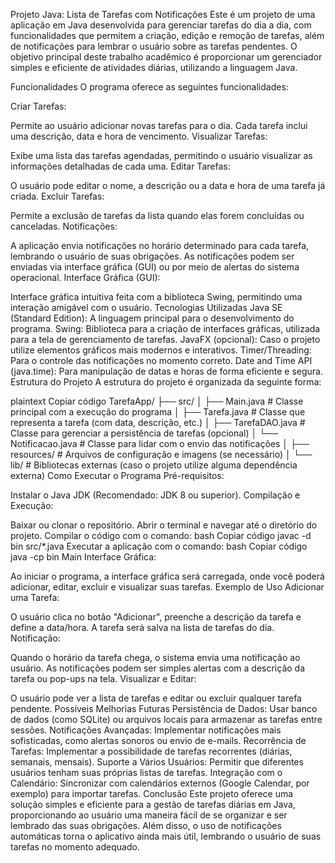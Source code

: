 Projeto Java: Lista de Tarefas com Notificações
Este é um projeto de uma aplicação em Java desenvolvida para gerenciar tarefas do dia a dia, com funcionalidades que permitem a criação, edição e remoção de tarefas, além de notificações para lembrar o usuário sobre as tarefas pendentes. O objetivo principal deste trabalho acadêmico é proporcionar um gerenciador simples e eficiente de atividades diárias, utilizando a linguagem Java.

Funcionalidades
O programa oferece as seguintes funcionalidades:

Criar Tarefas:

Permite ao usuário adicionar novas tarefas para o dia.
Cada tarefa inclui uma descrição, data e hora de vencimento.
Visualizar Tarefas:

Exibe uma lista das tarefas agendadas, permitindo o usuário visualizar as informações detalhadas de cada uma.
Editar Tarefas:

O usuário pode editar o nome, a descrição ou a data e hora de uma tarefa já criada.
Excluir Tarefas:

Permite a exclusão de tarefas da lista quando elas forem concluídas ou canceladas.
Notificações:

A aplicação envia notificações no horário determinado para cada tarefa, lembrando o usuário de suas obrigações.
As notificações podem ser enviadas via interface gráfica (GUI) ou por meio de alertas do sistema operacional.
Interface Gráfica (GUI):

Interface gráfica intuitiva feita com a biblioteca Swing, permitindo uma interação amigável com o usuário.
Tecnologias Utilizadas
Java SE (Standard Edition): A linguagem principal para o desenvolvimento do programa.
Swing: Biblioteca para a criação de interfaces gráficas, utilizada para a tela de gerenciamento de tarefas.
JavaFX (opcional): Caso o projeto utilize elementos gráficos mais modernos e interativos.
Timer/Threading: Para o controle das notificações no momento correto.
Date and Time API (java.time): Para manipulação de datas e horas de forma eficiente e segura.
Estrutura do Projeto
A estrutura do projeto é organizada da seguinte forma:

plaintext
Copiar código
TarefaApp/
├── src/
│   ├── Main.java          # Classe principal com a execução do programa
│   ├── Tarefa.java        # Classe que representa a tarefa (com data, descrição, etc.)
│   ├── TarefaDAO.java     # Classe para gerenciar a persistência de tarefas (opcional)
│   └── Notificacao.java   # Classe para lidar com o envio das notificações
│
├── resources/             # Arquivos de configuração e imagens (se necessário)
│
└── lib/                   # Bibliotecas externas (caso o projeto utilize alguma dependência externa)
Como Executar o Programa
Pré-requisitos:

Instalar o Java JDK (Recomendado: JDK 8 ou superior).
Compilação e Execução:

Baixar ou clonar o repositório.
Abrir o terminal e navegar até o diretório do projeto.
Compilar o código com o comando:
bash
Copiar código
javac -d bin src/*.java
Executar a aplicação com o comando:
bash
Copiar código
java -cp bin Main
Interface Gráfica:

Ao iniciar o programa, a interface gráfica será carregada, onde você poderá adicionar, editar, excluir e visualizar suas tarefas.
Exemplo de Uso
Adicionar uma Tarefa:

O usuário clica no botão "Adicionar", preenche a descrição da tarefa e define a data/hora.
A tarefa será salva na lista de tarefas do dia.
Notificação:

Quando o horário da tarefa chega, o sistema envia uma notificação ao usuário.
As notificações podem ser simples alertas com a descrição da tarefa ou pop-ups na tela.
Visualizar e Editar:

O usuário pode ver a lista de tarefas e editar ou excluir qualquer tarefa pendente.
Possíveis Melhorias Futuras
Persistência de Dados: Usar banco de dados (como SQLite) ou arquivos locais para armazenar as tarefas entre sessões.
Notificações Avançadas: Implementar notificações mais sofisticadas, como alertas sonoros ou envio de e-mails.
Recorrência de Tarefas: Implementar a possibilidade de tarefas recorrentes (diárias, semanais, mensais).
Suporte a Vários Usuários: Permitir que diferentes usuários tenham suas próprias listas de tarefas.
Integração com o Calendário: Sincronizar com calendários externos (Google Calendar, por exemplo) para importar tarefas.
Conclusão
Este projeto oferece uma solução simples e eficiente para a gestão de tarefas diárias em Java, proporcionando ao usuário uma maneira fácil de se organizar e ser lembrado das suas obrigações. Além disso, o uso de notificações automáticas torna o aplicativo ainda mais útil, lembrando o usuário de suas tarefas no momento adequado.
